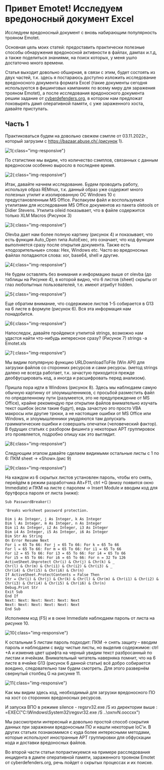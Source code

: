 # Привет Emotet! Исследуем вредоносный документ Excel


Исследуем вредоносный документ с вновь набирающим популярность трояном Emotet.

Основная цель моих статей: предоставить практически полезные способы обнаружения вредоносной активности в файлах, дампах и.т.д, а также поделиться знаниями, на поиск которых, у меня ушло достаточно много времени.

Статья выходит довольно обширная, в связи с этим, будет состоять из двух частей, т.к. здесь я постараюсь доступно изложить исследование вредоносного документа формата Excel (такие документы сегодня используются в фишинговых кампаниях по всему миру для заражения трояном Emotet), а после исследования вредоносного документа решим задание от [cyberdefenders.org](https://cyberdefenders.org/), в котором нам предложат поковырять дамп оперативной памяти, с уже зараженного хоста, давайте приступать.

## Часть 1

Практиковаться будем на довольно свежем сэмпле от 03.11.2022г., который загрузим c https://bazaar.abuse.ch/.(рисунок 1).

![1](/assets/images/Emotet_Part1/1.jfif){:class="img-responsive"}

По статистике мы видим, что количество сэмплов, связанных с данным вредоносом особенно выросло в последнее время.

![2](/assets/images/Emotet_Part1/2.jfif){:class="img-responsive"}

Итак, давайте начнем исследование. Будем проводить работу, используя образ REMnux, т.к. данный образ уже содержит много полезных утилит и изолированную ОС Windows 10 с предустановленным MS Office.
Распакуем файл и воспользуемся утилитами для исследования MS Office документов из пакета oletools от Didier Stevens. Утилита oileid показывает, что в файле содержится только XLM Macros (Рисунок 3)

![3](/assets/images/Emotet_Part1/3.jfif){:class="img-responsive"}

Olevba дает нам более полную картину (рисунок 4) и показывает, что есть функция Auto_Open типа AutoExec, это означает, что код функции выполняется сразу после открытия документа. Также есть «подозрительные» слова: Hex, Windows etc.
Часто во вредоносных файлах попадаются слова: xor, base64, shell и другие.

![4](/assets/images/Emotet_Part1/4.jfif){:class="img-responsive"}

Не будем оставлять без внимания и информацию выше от olevba (до таблицы на Рисунке 4), в которой видно, что 6 листов (sheet) скрыты от глаз любопытных пользователей, т.е. имеют атрибут hidden.

![5](/assets/images/Emotet_Part1/5.jfif){:class="img-responsive"}

Еще обратим внимание, что содержимое листов 1-5 собирается в G13 на 6 листе в формуле (рисунок 6). Вся эта информация нам понадобится.

![6](/assets/images/Emotet_Part1/6.png){:class="img-responsive"}

Напоследок, давайте пройдемся утилитой strings, возможно нам удастся найти что-нибудь интересное сразу? (Рисунок 7)
strings -a Emotet.xls

![7](/assets/images/Emotet_Part1/7.png){:class="img-responsive"}

Мы видим популярную функцию URLDownloadToFile (Win API) для загрузки файлов со сторонних ресурсов и сами ресурсы. (метод strings далеко не всегда работает, т.к. зачастую приходится прежде деобфусцировать код, а иногда и расшифровать перед анализом).

Пришла пора идти в Windows (рисунок 8). Здесь мы наблюдаем самую обычную картинку от злоумышленников, с просьбой разместить файл по определенному пути (разумеется, это не предупреждение от MS Office), крайне рекомендую при открытии файлов внимательно изучать текст ошибок (если такие будут), ведь зачастую это просто VBA макросы или другие трюки, а не настоящие ошибки от MS Office или Windows, и злоумышленники умудряются там допускать грамматические ошибки и совершать опечатки (человеческий фактор). В будущих статьях с разбором фишинга у некоторых APT группировок это проявляется, подробно опишу как это выглядит.

![8](/assets/images/Emotet_Part1/8.jfif){:class="img-responsive"}

Следующим этапом давайте сделаем видимыми остальные листы с 1 по 6: ПКМ sheet -> «Show».(рис 9)

![9](/assets/images/Emotet_Part1/9.png){:class="img-responsive"}

На каждом из 6 скрытых листов установлен пароль, чтобы его снять, перейдём в режим разработчика Alt+F11, ctrl +G (внизу появится окно Immediate) и ПКМ на листе с паролем -> Insert Module и вводим код для брутфорса пароля от листа (ниже):

```vbnet
Sub PasswordBreaker()

'Breaks worksheet password protection.

Dim i As Integer, j As Integer, k As Integer
Dim l As Integer, m As Integer, n As Integer
Dim i1 As Integer, i2 As Integer, i3 As Integer
Dim i4 As Integer, i5 As Integer, i6 As Integer
Dim Str As String
On Error Resume Next
For i = 65 To 66: For j = 65 To 66: For k = 65 To 66
For l = 65 To 66: For m = 65 To 66: For i1 = 65 To 66
For i2 = 65 To 66: For i3 = 65 To 66: For i4 = 65 To 66
For i5 = 65 To 66: For i6 = 65 To 66: For n = 32 To 126
ActiveSheet.Unprotect Chr(i) & Chr(j) & Chr(k) & _
Chr(l) & Chr(m) & Chr(i1) & Chr(i2) & Chr(i3) & _
Chr(i4) & Chr(i5) & Chr(i6) & Chr(n)
If ActiveSheet.ProtectContents = False Then
Str = Chr(i) & Chr(j) & Chr(k) & Chr(l) & Chr(m) & Chr(i1) & Chr(i2) & Chr(i3) & Chr(i4) & Chr(i5) & Chr(i6) & Chr(n)
Debug.Print Str
Exit Sub
End If
Next: Next: Next: Next: Next: Next
Next: Next: Next: Next: Next: Next
End Sub
```

Исполняем код (F5) и в окне Immediate наблюдаем пароль от листа на рисунке 10.

![10](/assets/images/Emotet_Part1/10.png){:class="img-responsive"}

К остальным 5 листам пароль подходит: ПКМ -> снять защиту – вводим пароль и наблюдаем с виду чистые листы, но выделив содержимое: ctrl +A и изменив цвет шрифта на черный увидим текст разбросанный по листам и ячейкам.
Внимательный читатель наверняка помнит, что на 6 листе в ячейке G13 (рисунок 6 данной статьи) всё добро собирается воедино, следовательно там будем смотреть. Для этого развернём свернутый столбец G на рисунке 11.

![11](/assets/images/Emotet_Part1/11.png){:class="img-responsive"}

Как мы видим здесь код, необходимый для загрузки вредоносного ПО на хост со сторонних вредоносных ресурсов.

И запуска ВПО в режиме silence - regsrv32.exe /S из директории выше :
=EXEC("C:\Windows\System32\regsvr32.exe /S ..\oxnvN.ooccxx")

Мы рассмотрели интересный и довольно простой способ сокрытия данных при заражении вредоносным ПО и нашли некоторые IoC’и. В других статьях познакомимся с куда более интересными методами, которые используют иностранные APT группировки для обфускации кода и доставки вредоносных файлов.

Во второй части статьи попрактикуемся на примере расследования инцидента в дампе оперативной памяти, зараженного трояном Emotet от cyberdefenders.org, речь пойдет о скрытых процессах и их поиске.

